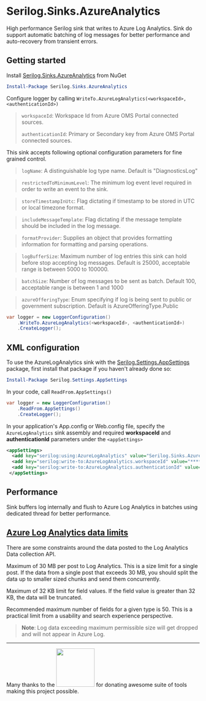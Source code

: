 # Serilog.Sinks.AzureAnalytics
High performance Serilog sink that writes to Azure Log Analytics. Sink do support automatic batching of log messages for better performance and auto-recovery from transient errors.


## Getting started
Install [Serilog.Sinks.AzureAnalytics](https://www.nuget.org/packages/serilog.sinks.azureanalytics) from NuGet

```PowerShell
Install-Package Serilog.Sinks.AzureAnalytics
```

Configure logger by calling `WriteTo.AzureLogAnalytics(<workspaceId>, <authenticationId>)`

> `workspaceId`: Workspace Id from Azure OMS Portal connected sources.
>
> `authenticationId`: Primary or Secondary key from Azure OMS Portal connected sources.


This sink accepts following optional configuration parameters for fine grained control.

> `logName`: A distinguishable log type name. Default is "DiagnosticsLog"

> `restrictedToMinimumLevel`: The minimum log event level required in order to write an event to the sink.

> `storeTimestampInUtc`: Flag dictating if timestamp to be stored in UTC or local timezone format.

> `includeMessageTemplate`: Flag dictating if the message template should be included in the log message.

> `formatProvider`: Supplies an object that provides formatting information for formatting and parsing operations.

> `logBufferSize`: Maximum number of log entries this sink can hold before stop accepting log messages. Default is 25000, acceptable range is between 5000 to 100000.

> `batchSize`: Number of log messages to be sent as batch. Default 100, acceptable range is between 1 and 1000

> `azureOfferingType`: Enum specifying if log is being sent to public or government subscription. Default is AzureOfferingType.Public

```C#
var logger = new LoggerConfiguration()
    .WriteTo.AzureLogAnalytics(<workspaceId>, <authenticationId>)
    .CreateLogger();
```

## XML <appSettings> configuration

To use the AzureLogAnalytics sink with the [Serilog.Settings.AppSettings](https://www.nuget.org/packages/Serilog.Settings.AppSettings) package, first install that package if you haven't already done so:

```PowerShell
Install-Package Serilog.Settings.AppSettings
```
In your code, call `ReadFrom.AppSettings()`

```C#
var logger = new LoggerConfiguration()
    .ReadFrom.AppSettings()
    .CreateLogger();
```
In your application's App.config or Web.config file, specify the `AzureLogAnalytics` sink assembly and required **workspaceId** and **authenticationId** parameters under the `<appSettings>`

```XML
<appSettings>
  <add key="serilog:using:AzureLogAnalytics" value="Serilog.Sinks.AzureAnalytics" />
  <add key="serilog:write-to:AzureLogAnalytics.workspaceId" value="*************" />
  <add key="serilog:write-to:AzureLogAnalytics.authenticationId" value="*************" />
 </appSettings>
```

## Performance
Sink buffers log internally and flush to Azure Log Analytics in batches using dedicated thread for better performance.

## [Azure Log Analytics data limits](https://docs.microsoft.com/en-us/azure/log-analytics/log-analytics-data-collector-api#data-limits)
There are some constraints around the data posted to the Log Analytics Data collection API.

Maximum of 30 MB per post to Log Analytics. This is a size limit for a single post. If the data from a single post that exceeds 30 MB, you should split the data up to smaller sized chunks and send them concurrently.

Maximum of 32 KB limit for field values. If the field value is greater than 32 KB, the data will be truncated.

Recommended maximum number of fields for a given type is 50. This is a practical limit from a usability and search experience perspective.

>**Note**: Log data exceeding maximum permissible size will get dropped and will not appear in Azure Log.

---

Many thanks to the [<img src="resources/jetbrains.svg" width="100px"/>](https://www.jetbrains.com "JetBrains") for donating awesome suite of tools making this project possible.